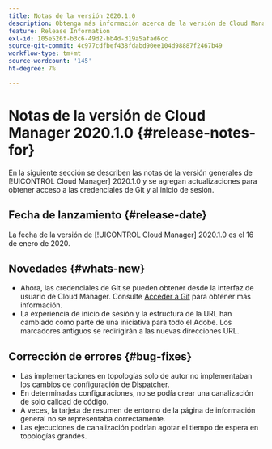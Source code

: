 ```yaml
---
title: Notas de la versión 2020.1.0
description: Obtenga más información acerca de la versión de Cloud Manager 2020.1.0
feature: Release Information
exl-id: 105e526f-b3c6-49d2-bb4d-d19a5afad6cc
source-git-commit: 4c977cdfbef438fdabd90ee104d98887f2467b49
workflow-type: tm+mt
source-wordcount: '145'
ht-degree: 7%

---
```


# Notas de la versión de Cloud Manager 2020.1.0 {#release-notes-for}

En la siguiente sección se describen las notas de la versión generales de [!UICONTROL Cloud Manager] 2020.1.0 y se agregan actualizaciones para obtener acceso a las credenciales de Git y al inicio de sesión.

## Fecha de lanzamiento {#release-date}

La fecha de la versión de [!UICONTROL Cloud Manager] 2020.1.0 es el 16 de enero de 2020.

## Novedades {#whats-new}

* Ahora, las credenciales de Git se pueden obtener desde la interfaz de usuario de Cloud Manager. Consulte [Acceder a Git](/help/managing-code/managing-repositories.md) para obtener más información.
* La experiencia de inicio de sesión y la estructura de la URL han cambiado como parte de una iniciativa para todo el Adobe. Los marcadores antiguos se redirigirán a las nuevas direcciones URL.


## Corrección de errores {#bug-fixes}

* Las implementaciones en topologías solo de autor no implementaban los cambios de configuración de Dispatcher.
* En determinadas configuraciones, no se podía crear una canalización de solo calidad de código.
* A veces, la tarjeta de resumen de entorno de la página de información general no se representaba correctamente.
* Las ejecuciones de canalización podrían agotar el tiempo de espera en topologías grandes.
